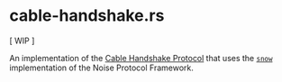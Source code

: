 # cable-handshake.rs

[ WIP ]

An implementation of the [Cable Handshake Protocol](https://github.com/cabal-club/cable/blob/handshake-proto/handshake.md) that uses the [`snow`](https://crates.io/crates/snow) implementation of the Noise Protocol Framework.
